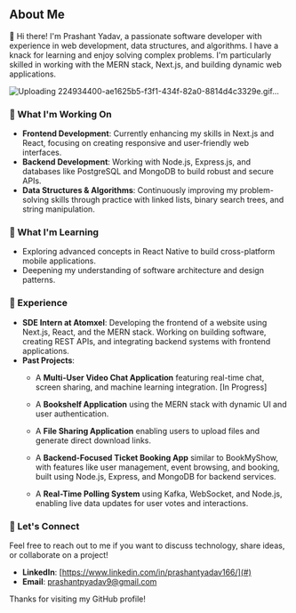 ## About Me

👋 Hi there! I'm Prashant Yadav, a passionate software developer with experience in web development, data structures, and algorithms. I have a knack for learning and enjoy solving complex problems. I'm particularly skilled in working with the MERN stack, Next.js, and building dynamic web applications.

![Uploading 224934400-ae1625b5-f3f1-434f-82a0-8814d4c3329e.gif…]()


### 🔭 What I'm Working On
- **Frontend Development**: Currently enhancing my skills in Next.js and React, focusing on creating responsive and user-friendly web interfaces.
- **Backend Development**: Working with Node.js, Express.js, and databases like PostgreSQL and MongoDB to build robust and secure APIs.
- **Data Structures & Algorithms**: Continuously improving my problem-solving skills through practice with linked lists, binary search trees, and string manipulation.

### 🌱 What I'm Learning
- Exploring advanced concepts in React Native to build cross-platform mobile applications.
- Deepening my understanding of software architecture and design patterns.

### 💼 Experience
- **SDE Intern at Atomxel**: Developing the frontend of a website using Next.js, React, and the MERN stack. Working on building software, creating REST APIs, and integrating backend systems with frontend applications.
- **Past Projects**:
  - A **Multi-User Video Chat Application** featuring real-time chat, screen sharing, and machine learning integration. [In Progress]
  - A **Bookshelf Application** using the MERN stack with dynamic UI and user authentication.
  - A **File Sharing Application** enabling users to upload files and generate direct download links.
  - A **Backend-Focused Ticket Booking App** similar to BookMyShow, with features like user management, event browsing, and booking, built using Node.js, Express, and MongoDB for backend services.

  - A **Real-Time Polling System** using Kafka, WebSocket, and Node.js, enabling live data updates for user votes and interactions.

### 💬 Let's Connect
Feel free to reach out to me if you want to discuss technology, share ideas, or collaborate on a project!

- **LinkedIn**: [https://www.linkedin.com/in/prashantyadav166/](#)
- **Email**: [prashantpyadav9@gmail.com](mailto:your.email@example.com)

Thanks for visiting my GitHub profile! 
